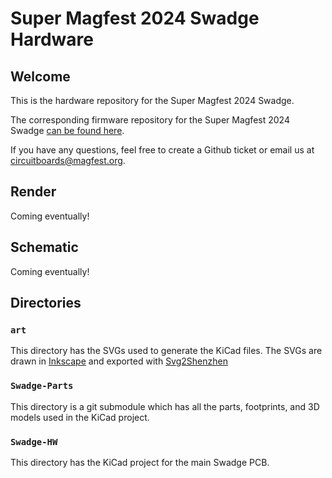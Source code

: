 # Super Magfest 2024 Swadge Hardware

## Welcome

This is the hardware repository for the Super Magfest 2024 Swadge.

The corresponding firmware repository for the Super Magfest 2024 Swadge [can be found here](https://github.com/AEFeinstein/Swadge-IDF-5.0).

If you have any questions, feel free to create a Github ticket or email us at circuitboards@magfest.org.

## Render

Coming eventually!

## Schematic

Coming eventually!

## Directories

### `art`
This directory has the SVGs used to generate the KiCad files. The SVGs are drawn in [Inkscape](https://inkscape.org/) and exported with [Svg2Shenzhen](https://github.com/badgeek/svg2shenzhen)

### `Swadge-Parts`
This directory is a git submodule which has all the parts, footprints, and 3D models used in the KiCad project.

### `Swadge-HW`
This directory has the KiCad project for the main Swadge PCB.
